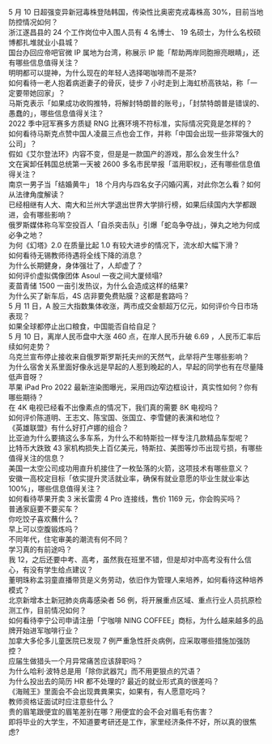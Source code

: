 5 月 10 日超强变异新冠毒株登陆韩国，传染性比奥密克戎毒株高 30%，目前当地防控情况如何？  
浙江遂昌县的 24 个工作岗位中入围人员有 4 名博士、 19 名硕士，为什么名校硕博都扎堆就业小县城？  
国台办回应帝吧官微 IP 属地为台湾，称展示 IP 能「帮助两岸同胞擦亮眼睛」，还有哪些信息值得关注？  
明明都可以提神，为什么现在的年轻人选择喝咖啡而不是茶?  
如何看待一老人抱着病逝妻子的骨灰，徒步 7 小时走到上海虹桥高铁站，称「一定要带她回家」？  
马斯克表示「如果成功收购推特，将解封特朗普的账号」，「封禁特朗普是错误的、愚蠢的」，哪些信息值得关注？  
2022 季中冠军赛多方质疑 RNG 比赛环境不符标准，实际情况究竟是怎样的？  
如何看待马斯克点赞中国人凌晨三点也会工作，并称「中国会出现一些非常强大的公司」？  
假如《艾尔登法环》内容不变，但是是一款国产的游戏，那么会发生什么?  
文在寅卸任韩国总统第一天被 2600 多名市民举报「滥用职权」，还有哪些信息值得关注？  
南京一男子当「结婚黄牛」 18 个月内与四名女子闪婚闪离，对此你怎么看？如何从法律角度解读？  
已经相继有人大、南大和兰州大学退出世界大学排行榜，如果后续国内大学都跟进，会有哪些影响？  
俄罗斯媒体称乌军空投百人「自杀突击队」引爆「蛇岛争夺战」，弹丸之地为何成必争之地？  
为何《幻塔》2.0 在质量比起 1.0 有较大进步的情况下，流水却大幅下滑？  
如何看待无锡教师待遇将全线下降的消息？  
为什么长期健身，身体强壮了，人却虚了？  
如何评价虚拟偶像团体 Asoul 一夜之间大厦倾塌?  
麦苗青储 1500 一亩引发热议，为什么会造成这样的结果?  
为什么买了新车后，4S 店非要免费贴膜？这都是套路吗？  
5 月 11 日，A 股三大指数集体收涨，两市成交金额超万亿元，如何评价今日市场表现？  
如果全球都停止出口粮食，中国能否自给自足？  
5 月 10 日，离岸人民币盘中大涨 460 点，在岸人民币升破 6.69 ，人民币汇率后续如何走势？  
乌克兰宣布停止接收来自俄罗斯罗斯托夫州的天然气，此举将产生哪些影响？  
为什么宿舍关系里面好像永远是早起的人惹到晚起的人，早起的同学也有在尽量降低声音呀？  
苹果 iPad Pro 2022 最新渲染图曝光，采用四边窄边框设计，真实性如何？你有哪些期待？  
在 4K 电视已经看不出像素点的情况下，我们真的需要 8K 电视吗？  
如何评价陈道明、王志文、陈宝国、张国立、李雪健的表演和地位？  
《英雄联盟》有什么好打卢娜的组合？  
比亚迪为什么要搞这么多车系，为什么不和特斯拉一样专注几款精品车型呢？  
比特币大跌致 43 家机构损失上百亿美元，特斯拉、美图等炒币出现亏损，有哪些值得关注的信息？  
美国一太空公司成功用直升机接住了一枚坠落的火箭，这项技术有哪些意义？  
安徽一高校定目标「依实提升灵活就业率，确保有就业意愿的毕业生就业率达 100%」，哪些信息值得关注？  
如何看待苹果开卖 3 米长雷雳 4 Pro 连接线，售价 1169 元，你会购买吗？  
普通家庭要不要买车？  
你吃饺子喜欢蘸什么？  
早上可以空腹锻炼吗？  
不同年代，住宅审美的潮流有何不同？  
学习真的有前途吗？  
我 12，之后还要中考、高考，虽然我在班里不错，但是却对中高考没有什么信心，有没有学生给点建议？  
董明珠称孟羽童直播带货是义务劳动，依旧作为管理人来培养，如何看待这种培养模式？  
北京新增本土新冠肺炎病毒感染者 56 例，将开展重点区域、重点行业人员抗原检测工作，目前情况如何？  
如何看待李宁公司申请注册「宁咖啡 NING COFFEE」商标，为什么越来越多的品牌开始进军咖啡行业？  
加拿大多伦多儿童医院已发现 7 例严重急性肝炎病例，应采取哪些措施加强防控？  
应届生做猎头一个月异常痛苦应该辞职吗？  
为什么哈利·波特总是用「除你武器咒」而不用更狠点的咒语？  
为什么投出去的简历 HR 都不处理的? 最近的就业形式真的很差吗？  
《海贼王》里面会不会出现粪粪果实，如果有，有人愿意吃吗？  
教师资格证面试时应注意些什么？  
贵的眉笔跟便宜的眉笔差别在哪？用便宜的会不会对眉毛有伤害？  
即将毕业的大学生，不知道要考研还是工作，家里经济条件不好，所以真的很焦虑?  
